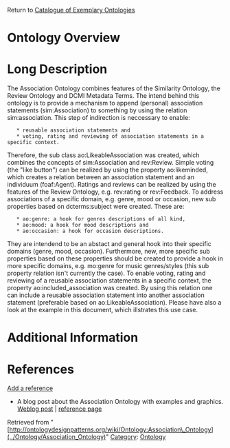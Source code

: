 Return to [Catalogue of Exemplary Ontologies](../Ontology/Main "Ontology:Main")



#  Ontology Overview


#  Long Description


The Association Ontology combines features of the Similarity Ontology, the Review Ontology and DCMI Metadata Terms. The intend behind this ontology is to provide a mechanism to append (personal) association statements (sim:Association) to something by using the relation sim:association. This step of indirection is neccessary to enable:




```
   * reusable association statements and
   * voting, rating and reviewing of association statements in a specific context.

```

Therefore, the sub class ao:LikeableAssociation was created, which combines the concepts of sim:Association and rev:Review. Simple voting (the "like button") can be realized by using the property ao:likeminded, which creates a relation between an association statement and an individuum (foaf:Agent). Ratings and reviews can be realized by using the features of the Review Ontology, e.g. rev:rating or rev:Feedback.
To address associations of a specific domain, e.g. genre, mood or occasion, new sub properties based on dcterms:subject were created. These are:




```
   * ao:genre: a hook for genres descriptions of all kind,
   * ao:mood: a hook for mood descriptions and
   * ao:occasion: a hook for occasion descriptions.

```

They are intendend to be an abstact and general hook into their specific domains (genre, mood, occasion). Furthermore, new, more specific sub properties based on these properties should be created to provide a hook in more specific domains, e.g. mo:genre for music genres/styles (this sub property relation isn't currently the case).
To enable voting, rating and reviewing of a reusable association statements in a specific context, the property ao:included\_association was created. By using this relation one can include a reusable association statement into another association statement (preferable based on ao:LikeableAssociation). Please have also a look at the example in this document, which illstrates this use case.



#  Additional Information


  



  




#  References


[Add a reference](index.php@title=Odp%253AAdd_reference&subject=Ontology%253AAssociation+Ontology.html "http://ontologydesignpatterns.org/wiki/index.php?title=Odp:Add_reference&subject=Ontology%3AAssociation+Ontology")



* A blog post about the Association Ontology with examples and graphics. [Weblog post](http://smiy.org/2010/07/26/the-association-ontology/ "http://smiy.org/2010/07/26/the-association-ontology/") | [reference page](../Community/References/Association_Ontology_announcement "Community:References/Association Ontology announcement")




Retrieved from "[http://ontologydesignpatterns.org/wiki/Ontology:Association\_Ontology](../Ontology/Association_Ontology)"
 [Category](http://ontologydesignpatterns.org/wiki/Special:Categories "Special:Categories"): [Ontology](../Category/Ontology "Category:Ontology")